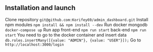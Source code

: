 ## Installation and launch

Clone repository
    ```
        git@github.com:Korifey69/admin_dashboard.git
    ```
Install npm modules
    ```
        npm install && npm install --dev
    ```
Run docker mongodb
    ```
        docker-compose up
    ```
Run app
    front-end
        ```
            npm run start
        ```
    back-end
        ```
            npm run start
        ```
You need to go to the docker container and insert data
    ```
        db.roles.insertMany([{value: "ADMIN"}, {value: "USER"}]);
    ```
Go to
    ```
        http://localhost:3000/login
    ```